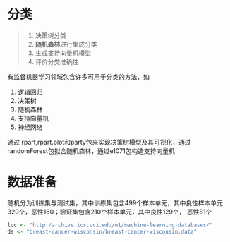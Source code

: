# 分类
> 1. 决策树分类
> 2. **随机森林**进行集成分类
> 3. 生成支持向量机模型
> 4. 评价分类准确性

有监督机器学习领域包含许多可用于分类的方法，如
1. 逻辑回归
2. 决策树
3. 随机森林
4. 支持向量机
5. 神经网络

通过 rpart,rpart.plot和party包来实现决策树模型及其可视化，通过randomForest包拟合随机森林，通过e1071包构造支持向量机
# 数据准备
随机分为训练集与测试集，其中训练集包含499个样本单元，其中良性样本单元329个，恶性160；验证集包含210个样本单元，其中良性129个，
恶性81个

```r
loc <- "http:/archive.ics.uci.edu/m1/machine-learning-databases/"
ds <- "breast-cancer-wisconsin/breast-cancer-wisconsin.data"
```